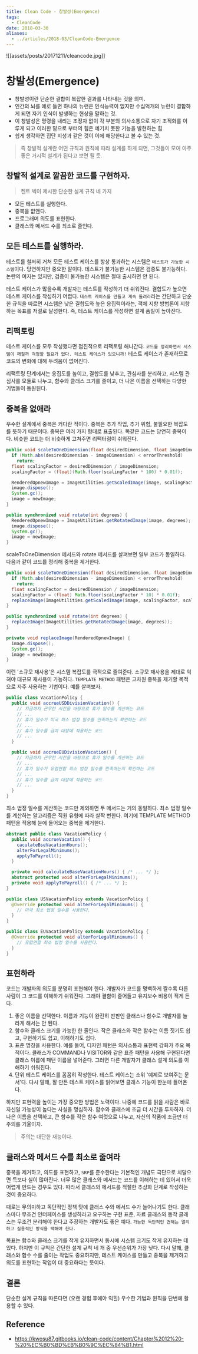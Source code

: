 ```yaml
---
title: Clean Code - 창발성(Emergence)
tags:
  - CleanCode
date: 2018-03-30
aliases: 
  - ../articles/2018-03/CleanCode-Emergence
---
```

![[assets/posts/20171211/cleancode.jpg]]


# 창발성(Emergence)
- 창발성이란 단순한 결합이 복잡한 결과를 나타내는 것을 의미.
- 인간의 뇌를 예로 들면 하나의 뉴런은 인식능력이 없지만 수십억개의 뉴런이 결합하게 되면 자기 인식이 발생하는 현상을 말하는 것.
- 이 창발성은 명령을 내리는 조정자 없이 각 부분의 의사소통으로 자기 조직화를 이루게 되고 이러한 밑으로 부터의 힘은 예기치 못한 기능을 발현하는 힘
- 쉽게 생각하면 집단 지성과 같은 것이 이에 해당한다고 볼 수 있는 것.
> 즉 창발적 설계란 어떤 규칙과 원칙에 따라 설계를 하게 되면, 그것들이 모여 아주 좋은 거시적 설계가 된다고 보면 될 듯.

## 창발적 설계로 깔끔한 코드를 구현하자.
>  켄트 벡이 제시한 단순한 설계 규칙 네 가지
- 모든 테스트를 실행한다.
- 중복을 없앤다.
- 프로그래머 의도를 표현한다.
- 클래스와 메서드 수를 최소로 줄인다.

## 모든 테스트를 실행하라.
테스트를 철저히 거쳐 모든 테스트 케이스를 항상 통과하는 시스템은 `테스트가 가능한 시스템`이다. 당연하지만 중요한 말이다. 테스트가 불가능한 시스템은 검증도 불가능하다. 논란의 여지는 있지만, 검증이 불가능한 시스템은 절대 출시하면 안 된다.


테스트 케이스가 많을수록 개발자는 테스트를 작성하기 더 쉬워진다. 결합도가 높으면 테스트 케이스를 작성하기 어렵다. `테스트 케이스를 만들고 계속 돌려라`라는 간단하고 단순한 규칙을 따르면 시스템은 낮은 결합도와 높은 응집력이라는, 객체 지향 방법론이 지향하는 목표를 저절로 달성한다. 즉, 테스트 케이스를 작성하면 설계 품질이 높아진다.

## 리팩토링
테스트 케이스를 모두 작성했다면 점진적으로 리팩토링 해나간다. `코드를 정리하면서 시스템이 깨질까 걱정할 필요가 없다. 테스트 케이스가 있으니까!`
테스트 케이스가 존재하므로 코드의 변화에 대해 두려움이 없어진다.

리팩토링 단계에서는 응집도를 높이고, 결합도를 낮추고, 관심사를 분리하고, 시스템 관심사를 모듈로 나누고, 함수와 클래스 크기를 줄이고, 더 나은 이름을 선택하는 다양한 기법들이 동원된다.

## 중복을 없애라
우수한 설계에서 중복은 커다란 적이다. 중복은 추가 작업, 추가 위험, 불필요한 복잡도를 뜻하기 때문이다. 중복은 여러 가지 형태로 표출된다. 똑같은 코드는 당연히 중복이다. 비슷한 코드는 더 비슷하게 고쳐주면 리팩터링이 쉬워진다.

```java
public void scaleToOneDimension(float desiredDimension, float imageDimension) {
  if (Math.abs(desiredDimension - imageDimension) < errorThreshold)
    return;
  float scalingFactor = desiredDimension / imageDimension;
  scalingFactor = (float)(Math.floor(scalingFactor * 100) * 0.01f);

  RenderedOpnewImage = ImageUtilities.getScaledImage(image, scalingFactor, scalingFactor);
  image.dispose();
  System.gc();
  image = newImage;
}

public synchronized void rotate(int degrees) {
  RenderedOpnewImage = ImageUtilities.getRotatedImage(image, degrees);
  image.dispose();
  System.gc();
  image = newImage;
}
```

scaleToOneDimension 메서드와 rotate 메서드를 살펴보면 일부 코드가 동일하다. 다음과 같이 코드를 정리해 중복을 제거한다.

```java
public void scaleToOneDimension(float desiredDimension, float imageDimension) {
  if (Math.abs(desiredDimension - imageDimension) < errorThreshold)
    return;
  float scalingFactor = desiredDimension / imageDimension;
  scalingFactor = (float) Math.floor(scalingFactor * 10) * 0.01f);
  replaceImage(ImageUtilities.getScaledImage(image, scalingFactor, scalingFactor));
}

public synchronized void rotate(int degrees) {
  replaceImage(ImageUtilities.getRotatedImage(image, degrees));
}

private void replaceImage(RenderedOpnewImage) {
  image.dispose();
  System.gc();
  image = newImage;
}
```

이런 '소규모 재사용'은 시스템 복잡도를 극적으로 줄여준다. 소규모 재사용을 제대로 익혀야 대규모 재사용이 가능하다.
`TEMPLATE METHOD` 패턴은 고차원 중복을 제거할 목적으로 자주 사용하는 기법이다. 예를 살펴보자.
```java
public class VacationPolicy {
  public void accrueUSDDivisionVacation() {
    // 지금까지 근무한 시간을 바탕으로 휴가 일수를 계산하는 코드
    // ...
    // 휴가 일수가 미국 최소 법정 일수를 만족하는지 확인하는 코드
    // ...
    // 휴가 일수를 급여 대장에 적용하는 코드
    // ...
  }

  public void accrueEUDivisionVacation() {
    // 지금까지 근무한 시간을 바탕으로 휴가 일수를 계산하는 코드
    // ...
    // 휴가 일수가 유럽연합 최소 법정 일수를 만족하는지 확인하는 코드
    // ...
    // 휴가 일수를 급여 대장에 적용하는 코드
    // ...
  }
}
```

최소 법정 일수를 계산하는 코드만 제외하면 두 메서드는 거의 동일하다. 최소 법정 일수를 계산하는 알고리즘은 직원 유형에 따라 살짝 변한다. 여기에 TEMPLATE METHOD 패턴을 적용해 눈에 들어오는 중복을 제거한다.

```java
abstract public class VacationPolicy {
  public void accrueVacation() {
    caculateBseVacationHours();
    alterForLegalMinimums();
    applyToPayroll();
  }

  private void calculateBaseVacationHours() { /* ... */ };
  abstract protected void alterForLegalMinimums();
  private void applyToPayroll() { /* ... */ };
}

public class USVacationPolicy extends VacationPolicy {
  @Override protected void alterForLegalMinimums() {
    // 미국 최소 법정 일수를 사용한다.
  }
}

public class EUVacationPolicy extends VacationPolicy {
  @Override protected void alterForLegalMinimums() {
    // 유럽연합 최소 법정 일수를 사용한다.
  }
}
```
## 표현하라
코드는 개발자의 의도를 분명히 표현해야 한다. 개발자가 코드를 명백하게 짤수록 다른 사람이 그 코드를 이해하기 쉬워진다. 그래야 결함이 줄어들고 유지보수 비용이 적게 든다.

1. 좋은 이름을 선택한다. 이름과 기능이 완전히 딴판인 클래스나 함수로 개발자를 놀라게 해서는 안 된다.
2. 함수와 클래스 크기를 가능한 한 줄인다. 작은 클래스와 작은 함수는 이름 짓기도 쉽고, 구현하기도 쉽고, 이해하기도 쉽다.
3. 표준 명칭을 사용한다. 예를 들어, 디자인 패턴은 의사소통과 표현력 강화가 주요 목적이다. 클래스가 COMMAND나 VISITOR와 같은 표준 패턴을 사용해 구현된다면 클래스 이름에 패턴 이름을 넣어준다. 그러면 다른 개발자가 클래스 설계 의도를 이해하기 쉬워진다.
4. 단위 테스트 케이스를 꼼꼼히 작성한다. 테스트 케이스는 소위 '예제로 보여주는 문서'다. 다시 말해, 잘 만든 테스트 케이스를 읽어보면 클래스 기능이 한눈에 들어온다.

하지만 표현력을 높이는 가장 중요한 방법은 노력이다. 나중에 코드를 읽을 사람은 바로 자신일 가능성이 높다는 사실을 명심하자.
함수와 클래스에 조금 더 시간을 투자하자. 더 나은 이름을 선택하고, 큰 함수를 작은 함수 여럿으로 나누고, 자신의 작품에 조금만 더 주의를 기울이자.

>주의는 대단한 재능이다.

## 클래스와 메서드 수를 최소로 줄여라
중복을 제거하고, 의도를 표현하고, `SRP`를 준수한다는 기본적인 개념도 극단으로 치달으면 득보다 실이 많아진다. 너무 많은 클래스와 메서드는 코드를 이해하는 데 있어서 더욱 어렵게 만드는 경우도 있다. 따라서 클래스와 메서드를 적절한 추상화 단계로 작성하는 것이 중요하다.


때로는 무의미하고 독단적인 정책 탓에 클래스 수와 메서드 수가 늘어나기도 한다. 클래스마다 무조건 인터페이스를 생성하라고 요구하는 구현 표준, 자료 클래스와 동작 클래스는 무조건 분리해야 한다고 주장하는 개발자도 좋은 예다. `가능한 독단적인 견해는 멀리하고 실용적인 방식을 택해야 한다.`


목표는 함수와 클래스 크기를 작게 유지하면서 동시에 시스템 크기도 작게 유지하는 데 있다. 하지만 이 규칙은 간단한 설계 규칙 네 개 중 우선순위가 가장
낮다. 다시 말해, 클래스와 함수 수를 줄이는 작업도 중요하지만, 테스트 케이스를 만들고 중복을 제거하고 의도를 표현하는 작업이 더 중요하다는 뜻이다.

## 결론
단순한 설계 규칙을 따른다면 (오랜 경험 후에야 익힐) 우수한 기법과 원칙을 단번에 활용할 수 있다.

## Reference
- <https://kwosu87.gitbooks.io/clean-code/content/Chapter%2012%20-%20%EC%B0%BD%EB%B0%9C%EC%84%B1.html>
